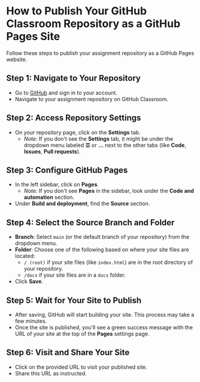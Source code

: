 # How to Publish Your GitHub Classroom Repository as a GitHub Pages Site

Follow these steps to publish your assignment repository as a GitHub Pages website.

## Step 1: Navigate to Your Repository

- Go to [GitHub](https://github.com) and sign in to your account.
- Navigate to your assignment repository on GitHub Classroom.

## Step 2: Access Repository Settings

- On your repository page, click on the **Settings** tab.
  - *Note:* If you don't see the **Settings** tab, it might be under the dropdown menu labeled **☰** or **...** next to the other tabs (like **Code**, **Issues**, **Pull requests**).

## Step 3: Configure GitHub Pages

- In the left sidebar, click on **Pages**.
  - *Note:* If you don't see **Pages** in the sidebar, look under the **Code and automation** section.
- Under **Build and deployment**, find the **Source** section.

## Step 4: Select the Source Branch and Folder

- **Branch**: Select `main` (or the default branch of your repository) from the dropdown menu.
- **Folder**: Choose one of the following based on where your site files are located:
  - `/ (root)` if your site files (like `index.html`) are in the root directory of your repository.
  - `/docs` if your site files are in a `docs` folder.
- Click **Save**.

## Step 5: Wait for Your Site to Publish

- After saving, GitHub will start building your site. This process may take a few minutes.
- Once the site is published, you'll see a green success message with the URL of your site at the top of the **Pages** settings page.


## Step 6: Visit and Share Your Site

- Click on the provided URL to visit your published site.
- Share this URL as instructed.
